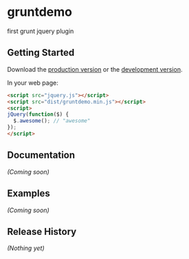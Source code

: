 # gruntdemo

first grunt jquery plugin

## Getting Started
Download the [production version][min] or the [development version][max].

[min]: https://raw.github.com/hennywei/gruntdemo/master/dist/gruntdemo.min.js
[max]: https://raw.github.com/hennywei/gruntdemo/master/dist/gruntdemo.js

In your web page:

```html
<script src="jquery.js"></script>
<script src="dist/gruntdemo.min.js"></script>
<script>
jQuery(function($) {
  $.awesome(); // "awesome"
});
</script>
```

## Documentation
_(Coming soon)_

## Examples
_(Coming soon)_

## Release History
_(Nothing yet)_
